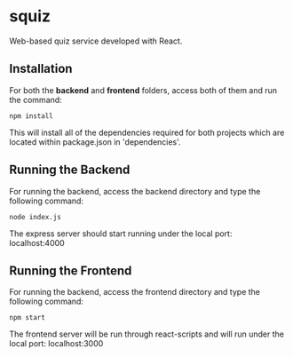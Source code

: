 # squiz
Web-based quiz service developed with React.

## Installation

For both the **backend** and **frontend** folders, access both of them and run the command:
```
npm install
```
This will install all of the dependencies required for both projects which are located within package.json in 'dependencies'.

## Running the Backend

For running the backend, access the backend directory and type the following command:
```
node index.js
```

The express server should start running under the local port: localhost:4000

## Running the Frontend

For running the backend, access the frontend directory and type the following command:

```
npm start
```

The frontend server will be run through react-scripts and will run under the local port: localhost:3000

